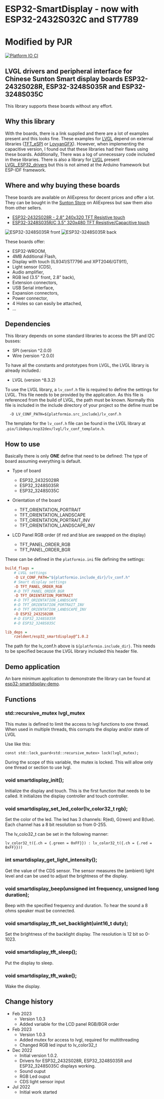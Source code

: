 # ESP32-SmartDisplay - now with ESP32-2432S032C and ST7789
# Modified by PJR

[![Platform IO CI](https://github.com/rzeldent/esp32-smartdisplay/actions/workflows/main.yml/badge.svg)](https://github.com/rzeldent/esp32-smartdisplay/actions/workflows/main.yml)

## LVGL drivers and peripheral interface for Chinese Sunton Smart display boards ESP32-2432S028R, ESP32-3248S035R and ESP32-3248S035C

This library supports these boards without any effort.

## Why this library

With the boards, there is a link supplied and there are a lot of examples present and this looks fine.
These examples for [LVGL](https://lvgl.io/) depend on external libraries ([TFT_eSPI](https://github.com/Bodmer/TFT_eSPI) or [LovyanGFX](https://github.com/lovyan03/LovyanGFX)).
However, when implementing the capacitive version, I found out that these libraries had their flaws using these boards.
Additionally, There was a log of unnecessary code included in these libraries.
There is also a library for [LVGL](https://lvgl.io/) present [LVGL_ESP32_drivers](https://github.com/lvgl/lvgl_esp32_drivers) but this is not aimed at the Arduino framework but ESP-IDF framework.

## Where and why buying these boards

These boards are available on AliExpress for decent prices and offer a lot.
They can be bought in the [Sunton Store](https://www.aliexpress.com/store/1100192306) on AliExpress but saw them also from other sellers.

- [ESP32-2432S028R - 2.8" 240x320 TFT Resistive touch](https://www.aliexpress.com/item/1005004502250619.html)
- [ESP32-3248S035R/C 3.5" 320x480 TFT Resistive/Capacitive touch](https://www.aliexpress.com/item/1005004632953455.html)

![ESP32-3248S035R front](assets/images/esp32-3248S035-front.png)
![ESP32-3248S035R back](assets/images/esp32-3248S035-back.png)

These boards offer:

- ESP32-WROOM,
- 4MB Additional Flash,
- Display with touch (IL9341/ST7796 and XPT2046/GT911),
- Light sensor (CDS),
- Audio amplifier,
- RGB led (3.5" front, 2.8" back),
- Extension connectors,
- USB Serial interface,
- Expansion connectors,
- Power connector,
- 4 Holes so can easily be attached,
- ...

## Dependencies

This library depends on some standard libraries to access the SPI and I2C busses:

- SPI (version ^2.0.0)
- Wire (version ^2.0.0)

To have all the constants and prototypes from LVGL, the LVGL library is already included.:

- LVGL (version ^8.3.2)

To use the LVGL library, a ```lv_conf.h``` file is required to define the settings for LVGL.
This file needs to be provided by the application.
As this file is referenced from the build of LVGL, the path must be known.
Normally this file is included in the include directory of your project so the define must be
```
  -D LV_CONF_PATH=${platformio.src_include}/lv_conf.h
```
The template for the ```lv_conf.h``` file can be found in the LVGL library at ```.pio/libdeps/esp32dev/lvgl/lv_conf_template.h```.

## How to use

Basically there is only **ONE** define that need to be defined: The type of board assuming everything is default.

- Type of board
  - ESP32_2432S028R
  - ESP32_3248S035R
  - ESP32_3248S035C

- Orientation of the board
  - TFT_ORIENTATION_PORTRAIT
  - TFT_ORIENTATION_LANDSCAPE
  - TFT_ORIENTATION_PORTRAIT_INV
  - TFT_ORIENTATION_LANDSCAPE_INV

- LCD Panel RGB order (if red and blue are swapped on the display)
  - TFT_PANEL_ORDER_RGB
  - TFT_PANEL_ORDER_BGR

These can be defined in the ```platformio.ini``` file defining the settings:

```ini
build_flags =
    # LVGL settings
    -D LV_CONF_PATH="${platformio.include_dir}/lv_conf.h"
    # Smart display settings
    -D TFT_PANEL_ORDER_RGB
    #-D TFT_PANEL_ORDER_BGR
    -D TFT_ORIENTATION_PORTRAIT
    #-D TFT_ORIENTATION_LANDSCAPE
    #-D TFT_ORIENTATION_PORTRAIT_INV
    #-D TFT_ORIENTATION_LANDSCAPE_INV
    -D ESP32_2432S028R
    #-D ESP32_3248S035R
    #-D ESP32_3248S035C

lib_deps =
    rzeldent/esp32_smartdisplay@^1.0.2
```

The path for the lv_conf.h above is ```${platformio.include_dir}```.
This needs to be specified because the LVGL library included this header file.

## Demo application

An bare minimum application to demonstrate the library can be found at [esp32-smartdisplay-demo](https://github.com/rzeldent/esp32-smartdisplay-demo).

## Functions

###  std::recursive_mutex lvgl_mutex

This mutex is defined to limit the access to lvgl functions to one thread.
When used in multiple threads, this corrupts the display and/or state of LVGL

Use like this:
```
const std::lock_guard<std::recursive_mutex> lock(lvgl_mutex);
```

During the scope of this variable, the mutex is locked. This will allow only one thread or section to use lvgl.

### void smartdisplay_init();

Initialize the display and touch.
This is the first function that needs to be called.
It initializes the display controller and touch controller.

### void smartdisplay_set_led_color(lv_color32_t rgb);

Set the color of the led. The led has 3 channels: R(ed), G(reen) and B(lue).
Each channel has a 8 bit resolution so from 0-255.

The lv_colo32_t can be set in the following manner:

```
lv_color32_t({.ch = {.green = 0xFF}}) : lv_color32_t({.ch = {.red = 0xFF}}))
```

### int smartdisplay_get_light_intensity();

Get the value of the CDS sensor.
The sensor measures the (ambient) light level and can be used to adjust the brightness of the display.

### void smartdisplay_beep(unsigned int frequency, unsigned long duration);

Beep with the specified frequency and duration. To hear the sound a 8 ohms speaker must be connected.

### void smartdisplay_tft_set_backlight(uint16_t duty);

Set the brightness of the backlight display. The resolution is 12 bit so 0-1023.

### void smartdisplay_tft_sleep();

Put the display to sleep.

### void smartdisplay_tft_wake();

Wake the display.

## Change history

- Feb 2023
  - Version 1.0.3
  - Added variable for the LCD panel RGB/BGR order
- Feb 2023
  - Version 1.0.3
  - Added mutex for access to lvgl, required for multithreading
  - Changed RGB led input to lv_color32_t
- Dec 2022
  - Initial version 1.0.2.
  - Drivers for ESP32_2432S028R, ESP32_3248S035R and ESP32_3248S035C displays working.
  - Sound ouput
  - RGB Led ouput
  - CDS light sensor input 
- Jul 2022
  - Initial work started
